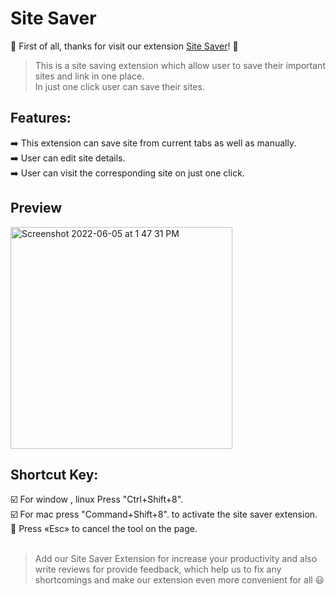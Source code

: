 # Site Saver
:tada: First of all, thanks for visit our extension
[Site Saver](https://chrome.google.com/webstore/detail/site-saver/bhfelhfpjghfmhogedjnlmdpkbhmjhlf?hl=en&authuser=0)! :tada:<br>

> This is a site saving extension which allow user to save their important sites and link in one place. 
  <br>In just one click user can save their sites.
  
  
## Features:<br>
➡️ This extension can save site from current tabs as well as manually.<br>
➡️ User can edit site details.<br>
➡️ User can visit the corresponding site on just one click.</br>

## Preview
<img width="355" alt="Screenshot 2022-06-05 at 1 47 31 PM" src=https://github.com/getlost01/temp/blob/main/GIF-220624_201112.gif>

## Shortcut Key:<br>
☑️ For window , linux Press "Ctrl+Shift+8". <br>
☑️  For mac press "Command+Shift+8". to activate the site saver extension.<br>
🔘 Press «Esc» to cancel the tool on the page.<br><br>

>Add our Site Saver Extension for increase your productivity and also write reviews for provide feedback, which help us to fix any shortcomings and make our extension even more convenient for all 😃
